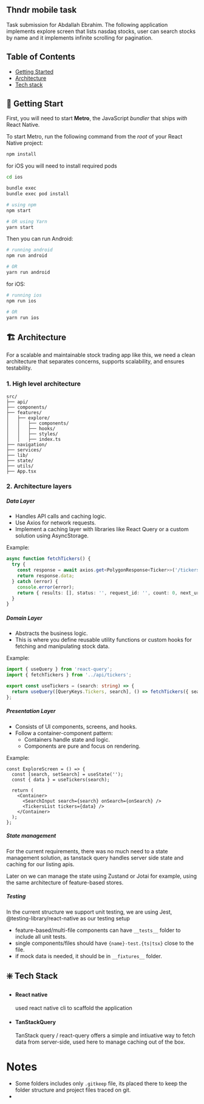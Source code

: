 ## Thndr mobile task

Task submission for Abdallah Ebrahim.
The following application implements explore screen that lists nasdaq stocks, user can search stocks by name and it implements infinite scrolling for pagination.

## Table of Contents

- [Getting Started](#getting-start)
- [Architecture](#architecture)
- [Tech stack](#tach-stack)

## 🚀 Getting Start

First, you will need to start **Metro**, the JavaScript _bundler_ that ships _with_ React Native.

To start Metro, run the following command from the _root_ of your React Native project:

```bash
npm install
```

for iOS you will need to install required pods

```bash
cd ios

bundle exec
bundle exec pod install
```

```bash
# using npm
npm start

# OR using Yarn
yarn start
```

Then you can run Android:

```bash
# running android
npm run android

# OR
yarn run android
```

for iOS:

```bash
# running ios
npm run ios

# OR
yarn run ios
```

## 🏗️ Architecture

For a scalable and maintainable stock trading app like this, we need a clean architecture that separates concerns, supports scalability, and ensures testability.

### 1. High level architecture

```
src/
├── api/
├── components/
├── features/
│   ├── explore/
│   │   ├── components/
│   │   ├── hooks/
│   │   ├── styles/
│   │   ├── index.ts
├── navigation/
├── services/
├── lib/
├── state/
├── utils/
├── App.tsx
```

### 2. Architecture layers

##### Data Layer

- Handles API calls and caching logic.
- Use Axios for network requests.
- Implement a caching layer with libraries like React Query or a custom solution using AsyncStorage.

Example:

```ts
async function fetchTickers() {
  try {
    const response = await axios.get<PolygonResponse<Ticker>>('/tickers');
    return response.data;
  } catch (error) {
    console.error(error);
    return { results: [], status: '', request_id: '', count: 0, next_url: '' };
  }
}
```

##### Domain Layer

- Abstracts the business logic.
- This is where you define reusable utility functions or custom hooks for fetching and manipulating stock data.

Example:

```ts
import { useQuery } from 'react-query';
import { fetchTickers } from '../api/tickers';

export const useTickers = (search: string) => {
  return useQuery([QueryKeys.Tickers, search], () => fetchTickers({ search }));
};
```

##### Presentation Layer

- Consists of UI components, screens, and hooks.
- Follow a container-component pattern:
  - Containers handle state and logic.
  - Components are pure and focus on rendering.

Example:

```tsx
const ExploreScreen = () => {
  const [search, setSearch] = useState('');
  const { data } = useTickers(search);

  return (
    <Container>
      <SearchInput search={search} onSearch={onSearch} />
      <TickersList tickers={data} />
    </Container>
  );
};
```

##### State management

For the current requirements, there was no much need to a state management solution, as tanstack query handles server side state and caching for our listing apis.

Later on we can manage the state using Zustand or Jotai for example, using the same architecture of feature-based stores.

##### Testing

In the current structure we support unit testing, we are using Jest, @testing-library/react-native as our testing setup

- feature-based/multi-file components can have `__tests__` folder to include all unit tests.
- single components/files should have `{name}-test.{ts|tsx}` close to the file.
- if mock data is needed, it should be in `__fixtures__` folder.

## ❇️ Tech Stack

- #### React native

  used react native cli to scaffold the application

- #### TanStackQuery
  TanStack query / react-query offers a simple and intiuative way to fetch data from server-side, used here to manage caching out of the box.

# Notes

- Some folders includes only `.gitkeep` file, its placed there to keep the folder structure and project files traced on git.
-
